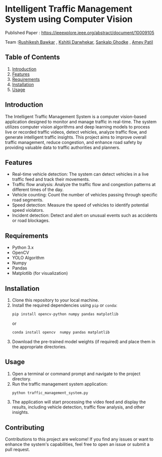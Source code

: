 # Intelligent Traffic Management System using Computer Vision

Published Paper : https://ieeexplore.ieee.org/abstract/document/10009105 

Team :[Rushikesh Bawkar](https://www.linkedin.com/in/rkbawkar/) ,  [Kshitij Darwhekar](https://www.linkedin.com/in/kshitij-darwhekar-b15a33191/), [Sankalp Ghodke](https://www.linkedin.com/in/sankalpghodke/) , [Amey Patil](https://www.linkedin.com/in/amey-patil-7200b4213/)

## Table of Contents
1. [Introduction](#introduction)
2. [Features](#features)
3. [Requirements](#requirements)
4. [Installation](#installation)
5. [Usage](#usage)


## Introduction
The Intelligent Traffic Management System is a computer vision-based application designed to monitor and manage traffic in real-time. The system utilizes computer vision algorithms and deep learning models to process live or recorded traffic videos, detect vehicles, analyze traffic flow, and generate intelligent traffic insights. This project aims to improve overall traffic management, reduce congestion, and enhance road safety by providing valuable data to traffic authorities and planners.

## Features
- Real-time vehicle detection: The system can detect vehicles in a live traffic feed and track their movements.
- Traffic flow analysis: Analyze the traffic flow and congestion patterns at different times of the day.
- Vehicle counting: Count the number of vehicles passing through specific road segments.
- Speed detection: Measure the speed of vehicles to identify potential speed violators.
- Incident detection: Detect and alert on unusual events such as accidents or road blockages.


## Requirements
- Python 3.x
- OpenCV
- YOLO Algorithm
- Numpy
- Pandas
- Matplotlib (for visualization)

## Installation
1. Clone this repository to your local machine.
2. Install the required dependencies using `pip` or `conda`:
   ```bash
   pip install opencv-python numpy pandas matplotlib
   ```
   or
   ```bash
   conda install opencv  numpy pandas matplotlib
   ```
3. Download the pre-trained model weights (if required) and place them in the appropriate directories.

## Usage
1. Open a terminal or command prompt and navigate to the project directory.
2. Run the traffic management system application:
   ```bash
   python traffic_management_system.py
   ```
3. The application will start processing the video feed and display the results, including vehicle detection, traffic flow analysis, and other insights.


## Contributing
Contributions to this project are welcome! If you find any issues or want to enhance the system's capabilities, feel free to open an issue or submit a pull request.
